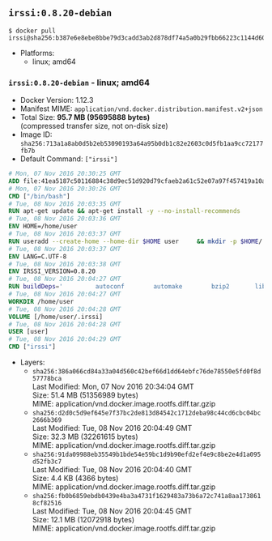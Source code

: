 ## `irssi:0.8.20-debian`

```console
$ docker pull irssi@sha256:b387e6e8ebe8bbe79d3cadd3ab2d878df74a5a0b29fbb66223c1144d60855c2b
```

-	Platforms:
	-	linux; amd64

### `irssi:0.8.20-debian` - linux; amd64

-	Docker Version: 1.12.3
-	Manifest MIME: `application/vnd.docker.distribution.manifest.v2+json`
-	Total Size: **95.7 MB (95695888 bytes)**  
	(compressed transfer size, not on-disk size)
-	Image ID: `sha256:713a1a8ab0d5b2eb53090193a64a95b0db1c82e2603c0d5fb1aa9cc72177fb7b`
-	Default Command: `["irssi"]`

```dockerfile
# Mon, 07 Nov 2016 20:30:25 GMT
ADD file:41ea5187c50116884c38d9ec51d920d79cfaeb2a61c52e07a97f457419a10a4f in / 
# Mon, 07 Nov 2016 20:30:26 GMT
CMD ["/bin/bash"]
# Tue, 08 Nov 2016 20:03:35 GMT
RUN apt-get update && apt-get install -y --no-install-recommends 		ca-certificates 		libdatetime-perl 		libglib2.0-0 		libwww-perl 		perl 		wget 	&& rm -rf /var/lib/apt/lists/*
# Tue, 08 Nov 2016 20:03:36 GMT
ENV HOME=/home/user
# Tue, 08 Nov 2016 20:03:37 GMT
RUN useradd --create-home --home-dir $HOME user 	&& mkdir -p $HOME/.irssi 	&& chown -R user:user $HOME
# Tue, 08 Nov 2016 20:03:37 GMT
ENV LANG=C.UTF-8
# Tue, 08 Nov 2016 20:03:38 GMT
ENV IRSSI_VERSION=0.8.20
# Tue, 08 Nov 2016 20:04:27 GMT
RUN buildDeps=' 		autoconf 		automake 		bzip2 		libglib2.0-dev 		libncurses-dev 		libperl-dev 		libssl-dev 		libtool 		lynx 		make 		pkg-config 		xz-utils 	' 	&& set -x 	&& apt-get update && apt-get install -y $buildDeps --no-install-recommends 	&& rm -rf /var/lib/apt/lists/* 	&& wget "https://github.com/irssi/irssi/releases/download/${IRSSI_VERSION}/irssi-${IRSSI_VERSION}.tar.xz" -O /tmp/irssi.tar.xz 	&& wget "https://github.com/irssi/irssi/releases/download/${IRSSI_VERSION}/irssi-${IRSSI_VERSION}.tar.xz.asc" -O /tmp/irssi.tar.xz.asc 	&& export GNUPGHOME="$(mktemp -d)" 	&& gpg --keyserver ha.pool.sks-keyservers.net --recv-keys 7EE65E3082A5FB06AC7C368D00CCB587DDBEF0E1 	&& gpg --batch --verify /tmp/irssi.tar.xz.asc /tmp/irssi.tar.xz 	&& rm -r "$GNUPGHOME" /tmp/irssi.tar.xz.asc 	&& mkdir -p /usr/src/irssi 	&& tar -xf /tmp/irssi.tar.xz -C /usr/src/irssi --strip-components 1 	&& rm /tmp/irssi.tar.xz 	&& cd /usr/src/irssi 	&& ./configure 		--enable-true-color 		--with-bot 		--with-proxy 		--with-socks 	&& make -j$(nproc) 	&& make install 	&& rm -rf /usr/src/irssi 	&& apt-get purge -y --auto-remove $buildDeps
# Tue, 08 Nov 2016 20:04:27 GMT
WORKDIR /home/user
# Tue, 08 Nov 2016 20:04:28 GMT
VOLUME [/home/user/.irssi]
# Tue, 08 Nov 2016 20:04:28 GMT
USER [user]
# Tue, 08 Nov 2016 20:04:29 GMT
CMD ["irssi"]
```

-	Layers:
	-	`sha256:386a066cd84a33a04d560c42bef66d1dd64ebfc76de78550e5fd0f8d57778bca`  
		Last Modified: Mon, 07 Nov 2016 20:34:04 GMT  
		Size: 51.4 MB (51356989 bytes)  
		MIME: application/vnd.docker.image.rootfs.diff.tar.gzip
	-	`sha256:d2d0c5d9ef645e7f37bc2de813d84542c1712deba98c44cd6cbc04bc2666b369`  
		Last Modified: Tue, 08 Nov 2016 20:04:49 GMT  
		Size: 32.3 MB (32261615 bytes)  
		MIME: application/vnd.docker.image.rootfs.diff.tar.gzip
	-	`sha256:91da09988eb35549b1bde54e59bc1d9b90efd2ef4e9c8be2e4d1a095d52fb3c7`  
		Last Modified: Tue, 08 Nov 2016 20:04:40 GMT  
		Size: 4.4 KB (4366 bytes)  
		MIME: application/vnd.docker.image.rootfs.diff.tar.gzip
	-	`sha256:fb0b6859ebdb0439e4ba3a4731f1629483a73b6a72c741a8aa1738618cf82516`  
		Last Modified: Tue, 08 Nov 2016 20:04:45 GMT  
		Size: 12.1 MB (12072918 bytes)  
		MIME: application/vnd.docker.image.rootfs.diff.tar.gzip
